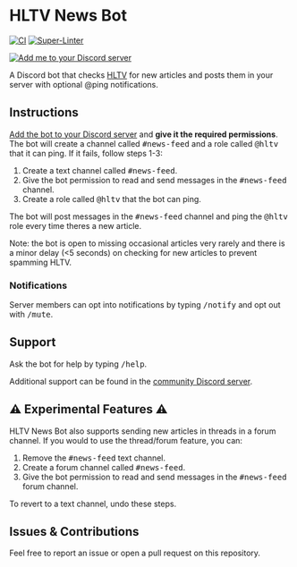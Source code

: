 # HLTV News Bot

[![CI](https://github.com/ivolong/hltv-news-bot/actions/workflows/ci.yml/badge.svg)](https://github.com/ivolong/hltv-news-bot/actions/workflows/ci.yml)
[![Super-Linter](https://github.com/ivolong/hltv-news-bot/actions/workflows/super-linter.yml/badge.svg)](https://github.com/ivolong/hltv-news-bot/actions/workflows/super-linter.yml)

[![Add me to your Discord server](https://img.shields.io/badge/dynamic/json?url=https%3A%2F%2Fdiscord.bots.gg%2Fapi%2Fv1%2Fbots%2F745404733857988740&query=guildCount&suffix=%20servers&style=flat&logo=discord&label=Add%20me%20to%20your%20Discord%20server&labelColor=white&color=3c6ea1)](https://discord.com/oauth2/authorize?client_id=745404733857988740&permissions=2416134160&scope=applications.commands%20bot)

A Discord bot that checks [HLTV](https://hltv.org) for new articles and posts them in your server with optional @ping notifications.

## Instructions

[Add the bot to your Discord server](https://discord.com/oauth2/authorize?client_id=745404733857988740&permissions=2416134160&scope=applications.commands%20bot) and **give it the required permissions**. The bot will create a channel called <kbd>#news-feed</kbd> and a role called <kbd>@hltv</kbd> that it can ping. If it fails, follow steps 1-3:

1. Create a text channel called <kbd>#news-feed</kbd>.
2. Give the bot permission to read and send messages in the <kbd>#news-feed</kbd> channel.
3. Create a role called <kbd>@hltv</kbd> that the bot can ping.

The bot will post messages in the <kbd>#news-feed</kbd> channel and ping the <kbd>@hltv</kbd> role every time theres a new article.

Note: the bot is open to missing occasional articles very rarely and there is a minor delay (<5 seconds) on checking for new articles to prevent spamming HLTV.

### Notifications

Server members can opt into notifications by typing <kbd>/notify</kbd> and opt out with <kbd>/mute</kbd>.

## Support

Ask the bot for help by typing <kbd>/help</kbd>.

Additional support can be found in the [community Discord server](https://discord.gg/dE3NFqTzEx).

## ⚠️ Experimental Features ⚠️

HLTV News Bot also supports sending new articles in threads in a forum channel. If you would to use the thread/forum feature, you can:

1. Remove the <kbd>#news-feed</kbd> text channel.
2. Create a forum channel called <kbd>#news-feed</kbd>.
3. Give the bot permission to read and send messages in the <kbd>#news-feed</kbd> forum channel.

To revert to a text channel, undo these steps.

## Issues & Contributions

Feel free to report an issue or open a pull request on this repository.
